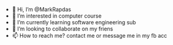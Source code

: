 - 👋 Hi, I’m @MarkRapdas
- 👀 I’m interested in computer course
- 🌱 I’m currently learning software engineering sub
- 💞️ I’m looking to collaborate on my friens
- 📫 How to reach me? contact me or message me in my fb acc

<!---
MarkRapdas/MarkRapdas is a ✨ special ✨ repository because its `README.md` (this file) appears on your GitHub profile.
You can click the Preview link to take a look at your changes.
--->
